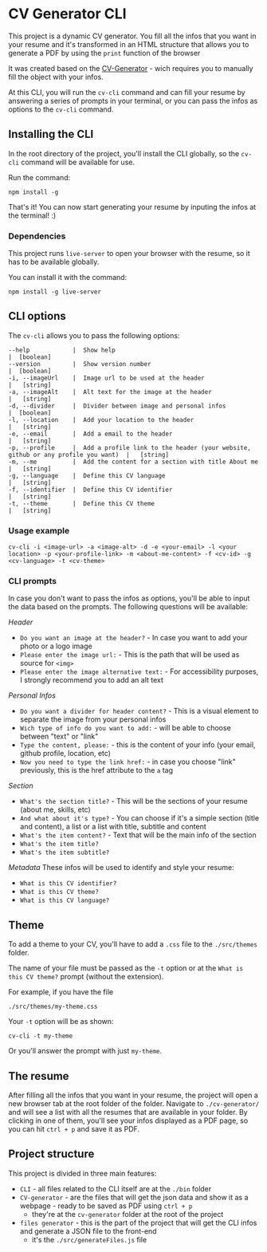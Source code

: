 
# CV Generator CLI

This project is a dynamic CV generator. You fill all the infos that you want in your resume and it's transformed in an HTML structure that allows you to generate a PDF by using the `print` function of the browser

It was created based on the [CV-Generator](https://github.com/erikacarvalh0/cv-generator) - wich requires you to manually fill the object with your infos.

At this CLI, you will run the `cv-cli` command and can fill your resume by answering a series of prompts in your terminal, or you can pass the infos as options to the `cv-cli` command.

## Installing the CLI

In the root directory of the project, you'll install the CLI globally, so the `cv-cli` command will be available for use.

Run the command:
```
npm install -g
```

That's it! You can now start generating your resume by inputing the infos at the terminal! :)

### Dependencies
This project runs `live-server` to open your browser with the resume, so it has to be available globally.

You can install it with the command:
```
npm install -g live-server
```

## CLI options
The `cv-cli` allows you to pass the following options:

    --help            |  Show help                                                                        |  [boolean]
    --version         |  Show version number                                                              |  [boolean]
    -i, --imageUrl    |  Image url to be used at the header                                               |   [string]
    -a, --imageAlt    |  Alt text for the image at the header                                             |   [string]
    -d, --divider     |  Divider between image and personal infos                                         |  [boolean]
    -l, --location    |  Add your location to the header                                                  |   [string]
    -e, --email       |  Add a email to the header                                                        |   [string]
    -p, --profile     |  Add a profile link to the header (your website, github or any profile you want)  |   [string]
    -m, --me          |  Add the content for a section with title About me                                |   [string]
    -g, --language    |  Define this CV language                                                          |   [string]
    -f, --identifier  |  Define this CV identifier                                                        |   [string]
    -t, --theme       |  Define this CV theme                                                             |   [string]


### Usage example
```
cv-cli -i <image-url> -a <image-alt> -d -e <your-email> -l <your
location> -p <your-profile-link> -m <about-me-content> -f <cv-id> -g
<cv-language> -t <cv-theme>
```

### CLI prompts
In case you don't want to pass the infos as options, you'll be able to input the data based on the prompts. The following questions will be available:

*Header*
- `Do you want an image at the header?` - In case you want to add your photo or a logo image
- `Please enter the image url:` - This is the path that will be used as source for `<img>`
- `Please enter the image alternative text:` - For accessibility purposes, I strongly recommend you to add an alt text

*Personal Infos*
- `Do you want a divider for header content?` - This is a visual element to separate the image from your personal infos
- `Wich type of info do you want to add:` - will be able to choose between "text" or "link"
- `Type the content, please:` - this is the content of your info (your email, github profile, location, etc)
- `Now you need to type the link href:` - in case you choose "link" previously, this is the href attribute to the `a` tag

*Section*
- `What's the section title?` - This will be the sections of your resume (about me, skills, etc)
- `And what about it's type?` - You can choose if it's a simple section (title and content), a list or a list with title, subtitle and content
- `What's the item content?` - Text that will be the main info of the section
- `What's the item title?`
- `What's the item subtitle?`

*Metadata*
These infos will be used to identify and style your resume:
- `What is this CV identifier?`
- `What is this CV theme?`
- `What is this CV language?`

## Theme
To add a theme to your CV, you'll have to add a `.css` file to the `./src/themes` folder.

The name of your file must be passed as the `-t` option or at the `What is this CV theme?` prompt (without the extension). 

For example, if you have the file 
```
./src/themes/my-theme.css
```

Your `-t` option will be as shown:
```
cv-cli -t my-theme
```

Or you'll answer the prompt with just `my-theme`.

## The resume
After filling all the infos that you want in your resume, the project will open a new browser tab at the root folder of the folder. Navigate to `./cv-generator/` and will see a list with all the resumes that are available in your folder.
By clicking in one of them, you'll see your infos displayed as a PDF page, so you can hit `ctrl + p` and save it as PDF.

## Project structure
This project is divided in three main features:
- `CLI` - all files related to the CLI itself are at the `./bin` folder
- `CV-generator` - are the files that will get the json data and show it as a webpage - ready to be saved as PDF using `ctrl + p`
    - they're at the `cv-generator` folder at the root of the project
- `files generator` - this is the part of the project that will get the CLI infos and generate a JSON file to the front-end
    - it's the `./src/generateFiles.js` file